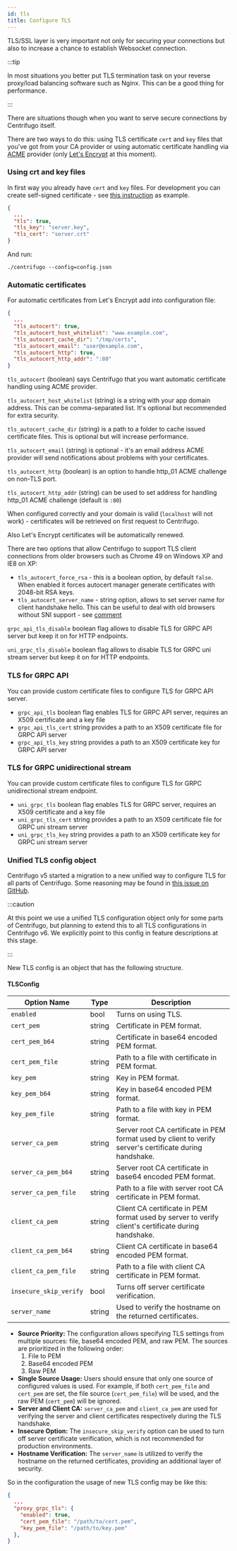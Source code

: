```yaml
---
id: tls
title: Configure TLS
---
```


TLS/SSL layer is very important not only for securing your connections but also to increase a
chance to establish Websocket connection.

:::tip

In most situations you better put TLS termination task on your reverse proxy/load balancing software such as Nginx. This can be a good thing for performance.

:::

There are situations though when you want to serve secure connections by Centrifugo itself.

There are two ways to do this: using TLS certificate `cert` and `key` files that you've got
from your CA provider or using automatic certificate handling via [ACME](https://datatracker.ietf.org/doc/html/rfc8555) provider (only [Let's Encrypt](https://letsencrypt.org/) at this moment).

### Using crt and key files

In first way you already have `cert` and `key` files. For development you can create self-signed
certificate - see [this instruction](https://devcenter.heroku.com/articles/ssl-certificate-self) as
example.

```json title="config.json"
{
  ...
  "tls": true,
  "tls_key": "server.key",
  "tls_cert": "server.crt"
}
```

And run:

```
./centrifugo --config=config.json
```

### Automatic certificates

For automatic certificates from Let's Encrypt add into configuration file:

```json title="config.json"
{
  ...
  "tls_autocert": true,
  "tls_autocert_host_whitelist": "www.example.com",
  "tls_autocert_cache_dir": "/tmp/certs",
  "tls_autocert_email": "user@example.com",
  "tls_autocert_http": true,
  "tls_autocert_http_addr": ":80"
}
```

`tls_autocert` (boolean) says Centrifugo that you want automatic certificate handling using ACME provider.

`tls_autocert_host_whitelist` (string) is a string with your app domain address. This can be comma-separated
list. It's optional but recommended for extra security.

`tls_autocert_cache_dir` (string) is a path to a folder to cache issued certificate files. This is optional
but will increase performance.

`tls_autocert_email` (string) is optional - it's an email address ACME provider will send notifications
about problems with your certificates.

`tls_autocert_http` (boolean) is an option to handle http_01 ACME challenge on non-TLS port.

`tls_autocert_http_addr` (string) can be used to set address for handling http_01 ACME challenge (default is `:80`)

When configured correctly and your domain is valid (`localhost` will not work) - certificates
will be retrieved on first request to Centrifugo.

Also Let's Encrypt certificates will be automatically renewed.

There are two options that allow Centrifugo to support TLS client connections from older
browsers such as Chrome 49 on Windows XP and IE8 on XP:

* `tls_autocert_force_rsa` - this is a boolean option, by default `false`. When enabled it forces
    autocert manager generate certificates with 2048-bit RSA keys.
* `tls_autocert_server_name` - string option, allows to set server name for client handshake hello.
    This can be useful to deal with old browsers without SNI support - see [comment](https://github.com/centrifugal/centrifugo/issues/144#issuecomment-279393819)

`grpc_api_tls_disable` boolean flag allows to disable TLS for GRPC API server but keep it on for HTTP endpoints.

`uni_grpc_tls_disable` boolean flag allows to disable TLS for GRPC uni stream server but keep it on for HTTP endpoints.

### TLS for GRPC API

You can provide custom certificate files to configure TLS for GRPC API server.

* `grpc_api_tls` boolean flag enables TLS for GRPC API server, requires an X509 certificate and a key file
* `grpc_api_tls_cert` string provides a path to an X509 certificate file for GRPC API server
* `grpc_api_tls_key` string provides a path to an X509 certificate key for GRPC API server

### TLS for GRPC unidirectional stream

You can provide custom certificate files to configure TLS for GRPC unidirectional stream endpoint.

* `uni_grpc_tls` boolean flag enables TLS for GRPC server, requires an X509 certificate and a key file
* `uni_grpc_tls_cert` string provides a path to an X509 certificate file for GRPC uni stream server
* `uni_grpc_tls_key` string provides a path to an X509 certificate key for GRPC uni stream server


### Unified TLS config object

Centrifugo v5 started a migration to a new unified way to configure TLS for all parts of Centrifugo. Some reasoning may be found in [this issue on GitHub](https://github.com/centrifugal/centrifugo/issues/831).

:::caution

At this point we use a unified TLS configuration object only for some parts of Centrifugo, but planning to extend this to all TLS configurations in Centrifugo v6. We explicitly point to this config in feature descriptions at this stage. 

:::

New TLS config is an object that has the following structure.

#### TLSConfig

| Option Name           | Type    | Description                                                                                          |
|-----------------------|---------|------------------------------------------------------------------------------------------------------|
| `enabled`             | bool    | Turns on using TLS.                                                                                  |
| `cert_pem`            | string  | Certificate in PEM format.                                                                           |
| `cert_pem_b64`        | string  | Certificate in base64 encoded PEM format.                                                            |
| `cert_pem_file`       | string  | Path to a file with certificate in PEM format.                                                       |
| `key_pem`             | string  | Key in PEM format.                                                                                   |
| `key_pem_b64`         | string  | Key in base64 encoded PEM format.                                                                    |
| `key_pem_file`        | string  | Path to a file with key in PEM format.                                                               |
| `server_ca_pem`       | string  | Server root CA certificate in PEM format used by client to verify server's certificate during handshake. |
| `server_ca_pem_b64`   | string  | Server root CA certificate in base64 encoded PEM format.                                             |
| `server_ca_pem_file`  | string  | Path to a file with server root CA certificate in PEM format.                                        |
| `client_ca_pem`       | string  | Client CA certificate in PEM format used by server to verify client's certificate during handshake.  |
| `client_ca_pem_b64`   | string  | Client CA certificate in base64 encoded PEM format.                                                  |
| `client_ca_pem_file`  | string  | Path to a file with client CA certificate in PEM format.                                             |
| `insecure_skip_verify`| bool    | Turns off server certificate verification.                                                           |
| `server_name`         | string  | Used to verify the hostname on the returned certificates.                                            |

- **Source Priority:** The configuration allows specifying TLS settings from multiple sources: file, base64 encoded PEM, and raw PEM. The sources are prioritized in the following order:
  1. File to PEM
  2. Base64 encoded PEM
  3. Raw PEM
- **Single Source Usage:** Users should ensure that only one source of configured values is used. For example, if both `cert_pem_file` and `cert_pem` are set, the file source (`cert_pem_file`) will be used, and the raw PEM (`cert_pem`) will be ignored.
- **Server and Client CA:** `server_ca_pem` and `client_ca_pem` are used for verifying the server and client certificates respectively during the TLS handshake.
- **Insecure Option:** The `insecure_skip_verify` option can be used to turn off server certificate verification, which is not recommended for production environments.
- **Hostname Verification:** The `server_name` is utilized to verify the hostname on the returned certificates, providing an additional layer of security.

So in the configuration the usage of new TLS config may be like this:

```json title="config.json"
{
  ...
  "proxy_grpc_tls": {
    "enabled": true,
    "cert_pem_file": "/path/to/cert.pem",
    "key_pem_file": "/path/to/key.pem"
  },
}
```
